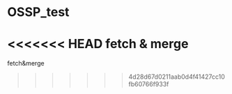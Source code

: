 # OSSP_test
<<<<<<< HEAD
fetch & merge
=======
fetch&merge
>>>>>>> 4d28d67d0211aab0d4f41427cc10fb60766f933f
